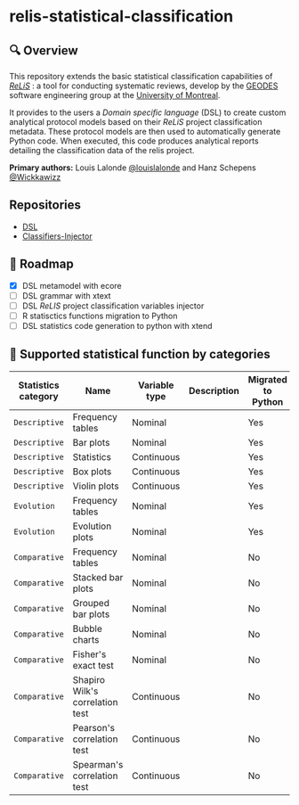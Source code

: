 # relis-statistical-classification

## 🔍 Overview

This repository extends the basic statistical classification capabilities of *[ReLiS](https://github.com/geodes-sms/relis)* : a tool for conducting systematic reviews, develop by the [GEODES](https://geodes.iro.umontreal.ca/) software engineering group at the [University of Montreal](https://www.umontreal.ca/en/).

It provides to the users a *Domain specific language* (DSL) to create custom analytical protocol models based on their *ReLiS* project classification metadata.
These protocol models are then used to automatically generate Python code. When executed, this code produces analytical reports detailing the classification data of the relis project.

**Primary authors:** Louis Lalonde [@louislalonde](https://github.com/LouisLalonde) and Hanz Schepens [@Wickkawizz](https://github.com/Wickkawizz)

## Repositories

- [DSL](https://github.com/LouisLalonde/relis-statistical-classification)
- [Classifiers-Injector](https://github.com/LouisLalonde/relis-classifiers-injector)

## 🚀 Roadmap 
- [x] DSL metamodel with ecore
- [ ] DSL grammar with xtext
- [ ] DSL *ReLIS* project classification variables injector
- [ ] R statisctics functions migration to Python
- [ ] DSL statistics code generation to python with xtend

## 📜 Supported statistical function by categories

| Statistics category | Name | Variable type | Description | Migrated to Python |
|----|----|----|----|----|
| ``Descriptive`` | Frequency tables | Nominal | | Yes |
| `Descriptive` | Bar plots | Nominal | | Yes |
| `Descriptive` | Statistics | Continuous | | Yes |
| `Descriptive` | Box plots | Continuous | | Yes |
| `Descriptive` | Violin plots | Continuous | | Yes |
| `Evolution` | Frequency tables | Nominal | | Yes |
| `Evolution` | Evolution plots | Nominal | | Yes |
| ``Comparative`` | Frequency tables | Nominal | | No |
| `Comparative` | Stacked bar plots | Nominal | | No |
| `Comparative` | Grouped bar plots | Nominal | | No |
| `Comparative` | Bubble charts | Nominal | | No |
| `Comparative` | Fisher's exact test | Nominal | | No |
| `Comparative` | Shapiro Wilk's correlation test | Continuous | | No |
| `Comparative` | Pearson's correlation test | Continuous | | No |
| `Comparative` | Spearman's correlation test | Continuous | | No |
